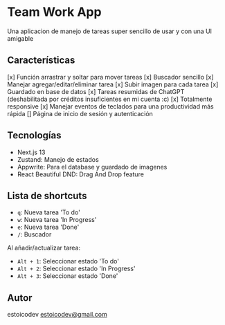 # Team Work App

Una aplicacion de manejo de tareas super sencillo de usar y con una UI amigable

## Características

[x] Función arrastrar y soltar para mover tareas
[x] Buscador sencillo
[x] Manejar agregar/editar/eliminar tarea
[x] Subir imagen para cada tarea
[x] Guardado en base de datos
[x] Tareas resumidas de ChatGPT (deshabilitada por créditos insuficientes en mi cuenta :c)
[x] Totalmente responsive
[x] Manejar eventos de teclados para una productividad más rápida
[] Página de inicio de sesión y autenticación

## Tecnologías

- Next.js 13
- Zustand: Manejo de estados
- Appwrite: Para el database y guardado de imagenes
- React Beautiful DND: Drag And Drop feature

## Lista de shortcuts

- `q`: Nueva tarea 'To do'
- `w`: Nueva tarea 'In Progress'
- `e`: Nueva tarea 'Done'
- `/`: Buscador

Al añadir/actualizar tarea:

- `Alt + 1`: Seleccionar estado 'To do'
- `Alt + 2`: Seleccionar estado 'In Progress'
- `Alt + 3`: Seleccionar estado 'Done'

## Autor

estoicodev <estoicodev@gmail.com>
